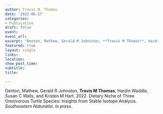 ```yaml
---
author: Travis M. Thomas
date: '2022-06-17'
categories:
- Publication
draft: false
event: 
event_url: 
excerpt: "Denton, Mathew, Gerald R Johnston, **Travis M Thomas**, Hardin Waddle, Susan C Walls, and Kristen M Hart. 2022. Dietary Niche of Three Omnivorous Turtle Species: Insights from Stable Isotope Analysis. *Southeastern Naturalist*. *In press*."   
featured: true
layout: single
links:
location: 
show_post_time: 
subtitle:   
title:

---
```


Denton, Mathew, Gerald R Johnston, **Travis M Thomas**, Hardin Waddle, Susan C Walls, and Kristen M Hart. 2022. Dietary Niche of Three Omnivorous Turtle Species: Insights from Stable Isotope Analysis. *Southeastern Naturalist*. *In press*.

